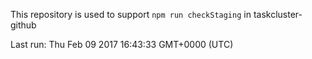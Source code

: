 This repository is used to support `npm run checkStaging` in taskcluster-github

Last run: Thu Feb 09 2017 16:43:33 GMT+0000 (UTC)